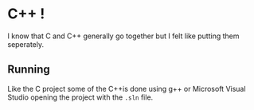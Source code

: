 # C++ !
I know that C and C++ generally go together but I felt like putting them seperately.

## Running
Like the C project some of the C++is done using g++ or Microsoft Visual Studio opening the project with the `.sln` file.
